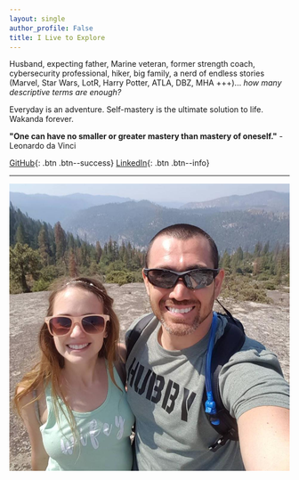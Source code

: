```yaml
---
layout: single
author_profile: False
title: I Live to Explore
---
```


Husband, expecting father, Marine veteran, former strength coach, cybersecurity professional, hiker, big family, a nerd of endless stories (Marvel, Star Wars, LotR, Harry Potter, ATLA, DBZ, MHA +++)... *how many descriptive terms are enough?* 

Everyday is an adventure. Self-mastery is the ultimate solution to life. Wakanda forever.


**"One can have no smaller or greater mastery than mastery of oneself."** - Leonardo da Vinci

[GitHub](https://github.com/DigitalHammer){: .btn .btn--success}
[LinkedIn](https://www.linkedin.com/in/the-adam-mcewen/){: .btn .btn--info}

- - -

![Link an image](https://raw.githubusercontent.com/DigitalHammer/DigitalHammer.github.io/master/assets/_stegoview/01-personal/yosemite.jpg "Yosemite with me wife")










